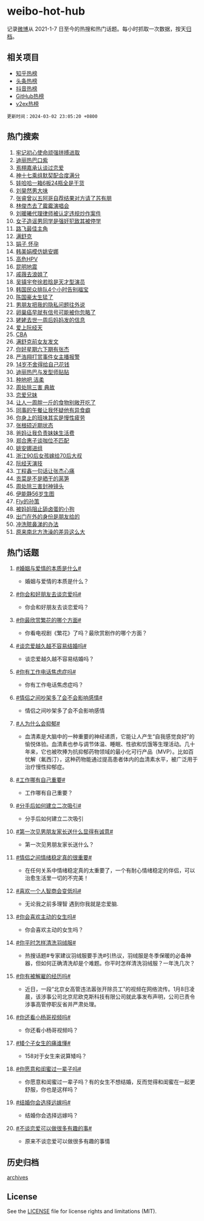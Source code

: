 # weibo-hot-hub

记录[微博](https://www.weibo.com)从 2021-1-7 日至今的热搜和热门话题。每小时抓取一次数据，按天[归档](archives)。

## 相关项目

- [知乎热榜](https://github.com/lonnyzhang423/zhihu-hot-hub)
- [头条热榜](https://github.com/lonnyzhang423/toutiao-hot-hub)
- [抖音热榜](https://github.com/lonnyzhang423/douyin-hot-hub)
- [GitHub热榜](https://github.com/lonnyzhang423/github-hot-hub)
- [v2ex热榜](https://github.com/lonnyzhang423/v2ex-hot-hub)


`更新时间：2024-03-02 23:05:20 +0800`

## 热门搜索

1. [牢记初心使命顽强拼搏进取](https://m.weibo.cn/search?containerid=100103type%3D1%26t%3D10%26q%3D%23%E7%89%A2%E8%AE%B0%E5%88%9D%E5%BF%83%E4%BD%BF%E5%91%BD%E9%A1%BD%E5%BC%BA%E6%8B%BC%E6%90%8F%E8%BF%9B%E5%8F%96%23&stream_entry_id=51&isnewpage=1&extparam=seat%3D1%26pos%3D0%26q%3D%2523%25E7%2589%25A2%25E8%25AE%25B0%25E5%2588%259D%25E5%25BF%2583%25E4%25BD%25BF%25E5%2591%25BD%25E9%25A1%25BD%25E5%25BC%25BA%25E6%258B%25BC%25E6%2590%258F%25E8%25BF%259B%25E5%258F%2596%2523%26cate%3D10103%26filter_type%3Drealtimehot%26stream_entry_id%3D51%26dgr%3D0%26c_type%3D51%26display_time%3D1709391919%26pre_seqid%3D1709391919201016256118)
1. [迪丽热巴口紫](https://m.weibo.cn/search?containerid=100103type%3D1%26t%3D10%26q%3D%23%E8%BF%AA%E4%B8%BD%E7%83%AD%E5%B7%B4%E5%8F%A3%E7%B4%AB%23&stream_entry_id=31&isnewpage=1&extparam=seat%3D1%26flag%3D2%26cate%3D5001%26q%3D%2523%25E8%25BF%25AA%25E4%25B8%25BD%25E7%2583%25AD%25E5%25B7%25B4%25E5%258F%25A3%25E7%25B4%25AB%2523%26dgr%3D0%26realpos%3D1%26band_rank%3D1%26filter_type%3Drealtimehot%26pos%3D0%26stream_entry_id%3D31%26lcate%3D5001%26c_type%3D31%26display_time%3D1709391919%26pre_seqid%3D1709391919201016256118)
1. [焉栩嘉承认谈过恋爱](https://m.weibo.cn/search?containerid=100103type%3D1%26t%3D10%26q%3D%23%E7%84%89%E6%A0%A9%E5%98%89%E6%89%BF%E8%AE%A4%E8%B0%88%E8%BF%87%E6%81%8B%E7%88%B1%23&stream_entry_id=31&isnewpage=1&extparam=seat%3D1%26flag%3D2%26cate%3D5001%26q%3D%2523%25E7%2584%2589%25E6%25A0%25A9%25E5%2598%2589%25E6%2589%25BF%25E8%25AE%25A4%25E8%25B0%2588%25E8%25BF%2587%25E6%2581%258B%25E7%2588%25B1%2523%26dgr%3D0%26realpos%3D2%26band_rank%3D2%26filter_type%3Drealtimehot%26pos%3D1%26stream_entry_id%3D31%26lcate%3D5001%26c_type%3D31%26display_time%3D1709391919%26pre_seqid%3D1709391919201016256118)
1. [神十七乘组默契配合度满分](https://m.weibo.cn/search?containerid=100103type%3D1%26t%3D10%26q%3D%23%E7%A5%9E%E5%8D%81%E4%B8%83%E4%B9%98%E7%BB%84%E9%BB%98%E5%A5%91%E9%85%8D%E5%90%88%E5%BA%A6%E6%BB%A1%E5%88%86%23&stream_entry_id=31&isnewpage=1&extparam=seat%3D1%26flag%3D0%26cate%3D5001%26q%3D%2523%25E7%25A5%259E%25E5%258D%2581%25E4%25B8%2583%25E4%25B9%2598%25E7%25BB%2584%25E9%25BB%2598%25E5%25A5%2591%25E9%2585%258D%25E5%2590%2588%25E5%25BA%25A6%25E6%25BB%25A1%25E5%2588%2586%2523%26dgr%3D0%26realpos%3D3%26band_rank%3D3%26filter_type%3Drealtimehot%26pos%3D2%26stream_entry_id%3D31%26lcate%3D5001%26c_type%3D31%26display_time%3D1709391919%26pre_seqid%3D1709391919201016256118)
1. [娃哈哈一箱6板24瓶全是干货](https://m.weibo.cn/search?containerid=100103type%3D1%26t%3D10%26q%3D%23%E5%A8%83%E5%93%88%E5%93%88%E4%B8%80%E7%AE%B16%E6%9D%BF24%E7%93%B6%E5%85%A8%E6%98%AF%E5%B9%B2%E8%B4%A7%23&stream_entry_id=31&isnewpage=1&extparam=seat%3D1%26flag%3D0%26cate%3D5001%26q%3D%2523%25E5%25A8%2583%25E5%2593%2588%25E5%2593%2588%25E4%25B8%2580%25E7%25AE%25B16%25E6%259D%25BF24%25E7%2593%25B6%25E5%2585%25A8%25E6%2598%25AF%25E5%25B9%25B2%25E8%25B4%25A7%2523%26dgr%3D0%26realpos%3D4%26band_rank%3D4%26filter_type%3Drealtimehot%26pos%3D3%26stream_entry_id%3D31%26lcate%3D5001%26c_type%3D31%26display_time%3D1709391919%26pre_seqid%3D1709391919201016256118)
1. [刘昊然男大味](https://m.weibo.cn/search?containerid=100103type%3D1%26t%3D10%26q%3D%E5%88%98%E6%98%8A%E7%84%B6%E7%94%B7%E5%A4%A7%E5%91%B3&stream_entry_id=31&isnewpage=1&extparam=seat%3D1%26flag%3D1%26cate%3D5001%26q%3D%25E5%2588%2598%25E6%2598%258A%25E7%2584%25B6%25E7%2594%25B7%25E5%25A4%25A7%25E5%2591%25B3%26dgr%3D0%26realpos%3D5%26band_rank%3D5%26filter_type%3Drealtimehot%26pos%3D4%26stream_entry_id%3D31%26lcate%3D5001%26c_type%3D31%26display_time%3D1709391919%26pre_seqid%3D1709391919201016256118)
1. [张睿曾以五阿哥自荐结果对方请了苏有朋](https://m.weibo.cn/search?containerid=100103type%3D1%26t%3D10%26q%3D%23%E5%BC%A0%E7%9D%BF%E6%9B%BE%E4%BB%A5%E4%BA%94%E9%98%BF%E5%93%A5%E8%87%AA%E8%8D%90%E7%BB%93%E6%9E%9C%E5%AF%B9%E6%96%B9%E8%AF%B7%E4%BA%86%E8%8B%8F%E6%9C%89%E6%9C%8B%23&stream_entry_id=31&isnewpage=1&extparam=seat%3D1%26flag%3D2%26cate%3D5001%26q%3D%2523%25E5%25BC%25A0%25E7%259D%25BF%25E6%259B%25BE%25E4%25BB%25A5%25E4%25BA%2594%25E9%2598%25BF%25E5%2593%25A5%25E8%2587%25AA%25E8%258D%2590%25E7%25BB%2593%25E6%259E%259C%25E5%25AF%25B9%25E6%2596%25B9%25E8%25AF%25B7%25E4%25BA%2586%25E8%258B%258F%25E6%259C%2589%25E6%259C%258B%2523%26dgr%3D0%26realpos%3D6%26band_rank%3D6%26filter_type%3Drealtimehot%26pos%3D5%26stream_entry_id%3D31%26lcate%3D5001%26c_type%3D31%26display_time%3D1709391919%26pre_seqid%3D1709391919201016256118)
1. [林俊杰去了霉霉演唱会](https://m.weibo.cn/search?containerid=100103type%3D1%26t%3D10%26q%3D%23%E6%9E%97%E4%BF%8A%E6%9D%B0%E5%8E%BB%E4%BA%86%E9%9C%89%E9%9C%89%E6%BC%94%E5%94%B1%E4%BC%9A%23&stream_entry_id=31&isnewpage=1&extparam=seat%3D1%26flag%3D2%26cate%3D5001%26q%3D%2523%25E6%259E%2597%25E4%25BF%258A%25E6%259D%25B0%25E5%258E%25BB%25E4%25BA%2586%25E9%259C%2589%25E9%259C%2589%25E6%25BC%2594%25E5%2594%25B1%25E4%25BC%259A%2523%26dgr%3D0%26realpos%3D7%26band_rank%3D7%26filter_type%3Drealtimehot%26pos%3D6%26stream_entry_id%3D31%26lcate%3D5001%26c_type%3D31%26display_time%3D1709391919%26pre_seqid%3D1709391919201016256118)
1. [刘暖曦代理律师被认定违规炒作案件](https://m.weibo.cn/search?containerid=100103type%3D1%26t%3D10%26q%3D%23%E5%88%98%E6%9A%96%E6%9B%A6%E4%BB%A3%E7%90%86%E5%BE%8B%E5%B8%88%E8%A2%AB%E8%AE%A4%E5%AE%9A%E8%BF%9D%E8%A7%84%E7%82%92%E4%BD%9C%E6%A1%88%E4%BB%B6%23&stream_entry_id=31&isnewpage=1&extparam=seat%3D1%26flag%3D0%26cate%3D5001%26q%3D%2523%25E5%2588%2598%25E6%259A%2596%25E6%259B%25A6%25E4%25BB%25A3%25E7%2590%2586%25E5%25BE%258B%25E5%25B8%2588%25E8%25A2%25AB%25E8%25AE%25A4%25E5%25AE%259A%25E8%25BF%259D%25E8%25A7%2584%25E7%2582%2592%25E4%25BD%259C%25E6%25A1%2588%25E4%25BB%25B6%2523%26dgr%3D0%26realpos%3D8%26band_rank%3D8%26filter_type%3Drealtimehot%26pos%3D7%26stream_entry_id%3D31%26lcate%3D5001%26c_type%3D31%26display_time%3D1709391919%26pre_seqid%3D1709391919201016256118)
1. [女子造谣男同学是强奸犯致其被停学](https://m.weibo.cn/search?containerid=100103type%3D1%26t%3D10%26q%3D%23%E5%A5%B3%E5%AD%90%E9%80%A0%E8%B0%A3%E7%94%B7%E5%90%8C%E5%AD%A6%E6%98%AF%E5%BC%BA%E5%A5%B8%E7%8A%AF%E8%87%B4%E5%85%B6%E8%A2%AB%E5%81%9C%E5%AD%A6%23&stream_entry_id=31&isnewpage=1&extparam=seat%3D1%26flag%3D0%26cate%3D5001%26q%3D%2523%25E5%25A5%25B3%25E5%25AD%2590%25E9%2580%25A0%25E8%25B0%25A3%25E7%2594%25B7%25E5%2590%258C%25E5%25AD%25A6%25E6%2598%25AF%25E5%25BC%25BA%25E5%25A5%25B8%25E7%258A%25AF%25E8%2587%25B4%25E5%2585%25B6%25E8%25A2%25AB%25E5%2581%259C%25E5%25AD%25A6%2523%26dgr%3D0%26realpos%3D9%26band_rank%3D9%26filter_type%3Drealtimehot%26pos%3D8%26stream_entry_id%3D31%26lcate%3D5001%26c_type%3D31%26display_time%3D1709391919%26pre_seqid%3D1709391919201016256118)
1. [路飞最佳主角](https://m.weibo.cn/search?containerid=100103type%3D1%26t%3D10%26q%3D%E8%B7%AF%E9%A3%9E%E6%9C%80%E4%BD%B3%E4%B8%BB%E8%A7%92&stream_entry_id=31&isnewpage=1&extparam=seat%3D1%26flag%3D1%26cate%3D5001%26q%3D%25E8%25B7%25AF%25E9%25A3%259E%25E6%259C%2580%25E4%25BD%25B3%25E4%25B8%25BB%25E8%25A7%2592%26dgr%3D0%26realpos%3D10%26band_rank%3D10%26filter_type%3Drealtimehot%26pos%3D9%26stream_entry_id%3D31%26lcate%3D5001%26c_type%3D31%26display_time%3D1709391919%26pre_seqid%3D1709391919201016256118)
1. [满舒克](https://m.weibo.cn/search?containerid=100103type%3D1%26t%3D10%26q%3D%E6%BB%A1%E8%88%92%E5%85%8B&stream_entry_id=31&isnewpage=1&extparam=seat%3D1%26flag%3D0%26cate%3D5001%26q%3D%25E6%25BB%25A1%25E8%2588%2592%25E5%2585%258B%26dgr%3D0%26realpos%3D11%26band_rank%3D11%26filter_type%3Drealtimehot%26pos%3D10%26stream_entry_id%3D31%26lcate%3D5001%26c_type%3D31%26display_time%3D1709391919%26pre_seqid%3D1709391919201016256118)
1. [娟子 怀孕](https://m.weibo.cn/search?containerid=100103type%3D1%26t%3D10%26q%3D%E5%A8%9F%E5%AD%90+%E6%80%80%E5%AD%95&stream_entry_id=31&isnewpage=1&extparam=seat%3D1%26flag%3D2%26cate%3D5001%26q%3D%25E5%25A8%259F%25E5%25AD%2590%2520%25E6%2580%2580%25E5%25AD%2595%26dgr%3D0%26realpos%3D12%26band_rank%3D12%26filter_type%3Drealtimehot%26pos%3D11%26stream_entry_id%3D31%26lcate%3D5001%26c_type%3D31%26display_time%3D1709391919%26pre_seqid%3D1709391919201016256118)
1. [韩美娟模仿姚安娜](https://m.weibo.cn/search?containerid=100103type%3D1%26t%3D10%26q%3D%23%E9%9F%A9%E7%BE%8E%E5%A8%9F%E6%A8%A1%E4%BB%BF%E5%A7%9A%E5%AE%89%E5%A8%9C%23&stream_entry_id=31&isnewpage=1&extparam=seat%3D1%26flag%3D1%26cate%3D5001%26q%3D%2523%25E9%259F%25A9%25E7%25BE%258E%25E5%25A8%259F%25E6%25A8%25A1%25E4%25BB%25BF%25E5%25A7%259A%25E5%25AE%2589%25E5%25A8%259C%2523%26dgr%3D0%26realpos%3D13%26band_rank%3D13%26filter_type%3Drealtimehot%26pos%3D12%26stream_entry_id%3D31%26lcate%3D5001%26c_type%3D31%26display_time%3D1709391919%26pre_seqid%3D1709391919201016256118)
1. [高危HPV](https://m.weibo.cn/search?containerid=100103type%3D1%26t%3D10%26q%3D%E9%AB%98%E5%8D%B1HPV&stream_entry_id=31&isnewpage=1&extparam=seat%3D1%26flag%3D0%26cate%3D5001%26q%3D%25E9%25AB%2598%25E5%258D%25B1HPV%26dgr%3D0%26realpos%3D14%26band_rank%3D14%26filter_type%3Drealtimehot%26pos%3D13%26stream_entry_id%3D31%26lcate%3D5001%26c_type%3D31%26display_time%3D1709391919%26pre_seqid%3D1709391919201016256118)
1. [昆明地震](https://m.weibo.cn/search?containerid=100103type%3D1%26t%3D10%26q%3D%E6%98%86%E6%98%8E%E5%9C%B0%E9%9C%87&stream_entry_id=31&isnewpage=1&extparam=seat%3D1%26flag%3D0%26cate%3D5001%26q%3D%25E6%2598%2586%25E6%2598%258E%25E5%259C%25B0%25E9%259C%2587%26dgr%3D0%26realpos%3D15%26band_rank%3D15%26filter_type%3Drealtimehot%26pos%3D14%26stream_entry_id%3D31%26lcate%3D5001%26c_type%3D31%26display_time%3D1709391919%26pre_seqid%3D1709391919201016256118)
1. [戚薇去浪姐了](https://m.weibo.cn/search?containerid=100103type%3D1%26t%3D10%26q%3D%23%E6%88%9A%E8%96%87%E5%8E%BB%E6%B5%AA%E5%A7%90%E4%BA%86%23&stream_entry_id=31&isnewpage=1&extparam=seat%3D1%26flag%3D1%26cate%3D5001%26q%3D%2523%25E6%2588%259A%25E8%2596%2587%25E5%258E%25BB%25E6%25B5%25AA%25E5%25A7%2590%25E4%25BA%2586%2523%26dgr%3D0%26realpos%3D16%26band_rank%3D16%26filter_type%3Drealtimehot%26pos%3D15%26stream_entry_id%3D31%26lcate%3D5001%26c_type%3D31%26display_time%3D1709391919%26pre_seqid%3D1709391919201016256118)
1. [吴镇宇夸徐若晗是天才型演员](https://m.weibo.cn/search?containerid=100103type%3D1%26t%3D10%26q%3D%23%E5%90%B4%E9%95%87%E5%AE%87%E5%A4%B8%E5%BE%90%E8%8B%A5%E6%99%97%E6%98%AF%E5%A4%A9%E6%89%8D%E5%9E%8B%E6%BC%94%E5%91%98%23&stream_entry_id=31&isnewpage=1&extparam=seat%3D1%26flag%3D1%26cate%3D5001%26q%3D%2523%25E5%2590%25B4%25E9%2595%2587%25E5%25AE%2587%25E5%25A4%25B8%25E5%25BE%2590%25E8%258B%25A5%25E6%2599%2597%25E6%2598%25AF%25E5%25A4%25A9%25E6%2589%258D%25E5%259E%258B%25E6%25BC%2594%25E5%2591%2598%2523%26dgr%3D0%26realpos%3D17%26band_rank%3D17%26filter_type%3Drealtimehot%26pos%3D16%26stream_entry_id%3D31%26lcate%3D5001%26c_type%3D31%26display_time%3D1709391919%26pre_seqid%3D1709391919201016256118)
1. [韩国民众排队4个小时告别福宝](https://m.weibo.cn/search?containerid=100103type%3D1%26t%3D10%26q%3D%23%E9%9F%A9%E5%9B%BD%E6%B0%91%E4%BC%97%E6%8E%92%E9%98%9F4%E4%B8%AA%E5%B0%8F%E6%97%B6%E5%91%8A%E5%88%AB%E7%A6%8F%E5%AE%9D%23&stream_entry_id=31&isnewpage=1&extparam=seat%3D1%26flag%3D32768%26cate%3D5001%26q%3D%2523%25E9%259F%25A9%25E5%259B%25BD%25E6%25B0%2591%25E4%25BC%2597%25E6%258E%2592%25E9%2598%259F4%25E4%25B8%25AA%25E5%25B0%258F%25E6%2597%25B6%25E5%2591%258A%25E5%2588%25AB%25E7%25A6%258F%25E5%25AE%259D%2523%26dgr%3D0%26realpos%3D18%26band_rank%3D18%26filter_type%3Drealtimehot%26pos%3D17%26stream_entry_id%3D31%26lcate%3D5001%26c_type%3D31%26display_time%3D1709391919%26pre_seqid%3D1709391919201016256118)
1. [陈国豪太生猛了](https://m.weibo.cn/search?containerid=100103type%3D1%26t%3D10%26q%3D%23%E9%99%88%E5%9B%BD%E8%B1%AA%E5%A4%AA%E7%94%9F%E7%8C%9B%E4%BA%86%23&stream_entry_id=31&isnewpage=1&extparam=seat%3D1%26flag%3D1%26cate%3D5001%26q%3D%2523%25E9%2599%2588%25E5%259B%25BD%25E8%25B1%25AA%25E5%25A4%25AA%25E7%2594%259F%25E7%258C%259B%25E4%25BA%2586%2523%26dgr%3D0%26realpos%3D19%26band_rank%3D19%26filter_type%3Drealtimehot%26pos%3D18%26stream_entry_id%3D31%26lcate%3D5001%26c_type%3D31%26display_time%3D1709391919%26pre_seqid%3D1709391919201016256118)
1. [男朋友把我的隐私问题往外说](https://m.weibo.cn/search?containerid=100103type%3D1%26t%3D10%26q%3D%23%E7%94%B7%E6%9C%8B%E5%8F%8B%E6%8A%8A%E6%88%91%E7%9A%84%E9%9A%90%E7%A7%81%E9%97%AE%E9%A2%98%E5%BE%80%E5%A4%96%E8%AF%B4%23&stream_entry_id=31&isnewpage=1&extparam=seat%3D1%26flag%3D0%26cate%3D5001%26q%3D%2523%25E7%2594%25B7%25E6%259C%258B%25E5%258F%258B%25E6%258A%258A%25E6%2588%2591%25E7%259A%2584%25E9%259A%2590%25E7%25A7%2581%25E9%2597%25AE%25E9%25A2%2598%25E5%25BE%2580%25E5%25A4%2596%25E8%25AF%25B4%2523%26dgr%3D0%26realpos%3D20%26band_rank%3D20%26filter_type%3Drealtimehot%26pos%3D19%26stream_entry_id%3D31%26lcate%3D5001%26c_type%3D31%26display_time%3D1709391919%26pre_seqid%3D1709391919201016256118)
1. [卵巢癌早就有信号可能被你忽略了](https://m.weibo.cn/search?containerid=100103type%3D1%26t%3D10%26q%3D%23%E5%8D%B5%E5%B7%A2%E7%99%8C%E6%97%A9%E5%B0%B1%E6%9C%89%E4%BF%A1%E5%8F%B7%E5%8F%AF%E8%83%BD%E8%A2%AB%E4%BD%A0%E5%BF%BD%E7%95%A5%E4%BA%86%23&stream_entry_id=31&isnewpage=1&extparam=seat%3D1%26flag%3D0%26cate%3D5001%26q%3D%2523%25E5%258D%25B5%25E5%25B7%25A2%25E7%2599%258C%25E6%2597%25A9%25E5%25B0%25B1%25E6%259C%2589%25E4%25BF%25A1%25E5%258F%25B7%25E5%258F%25AF%25E8%2583%25BD%25E8%25A2%25AB%25E4%25BD%25A0%25E5%25BF%25BD%25E7%2595%25A5%25E4%25BA%2586%2523%26dgr%3D0%26realpos%3D21%26band_rank%3D21%26filter_type%3Drealtimehot%26pos%3D20%26stream_entry_id%3D31%26lcate%3D5001%26c_type%3D31%26display_time%3D1709391919%26pre_seqid%3D1709391919201016256118)
1. [姥姥去世一周后妈妈发的信息](https://m.weibo.cn/search?containerid=100103type%3D1%26t%3D10%26q%3D%E5%A7%A5%E5%A7%A5%E5%8E%BB%E4%B8%96%E4%B8%80%E5%91%A8%E5%90%8E%E5%A6%88%E5%A6%88%E5%8F%91%E7%9A%84%E4%BF%A1%E6%81%AF&stream_entry_id=31&isnewpage=1&extparam=seat%3D1%26flag%3D0%26cate%3D5001%26q%3D%25E5%25A7%25A5%25E5%25A7%25A5%25E5%258E%25BB%25E4%25B8%2596%25E4%25B8%2580%25E5%2591%25A8%25E5%2590%258E%25E5%25A6%2588%25E5%25A6%2588%25E5%258F%2591%25E7%259A%2584%25E4%25BF%25A1%25E6%2581%25AF%26dgr%3D0%26realpos%3D22%26band_rank%3D22%26filter_type%3Drealtimehot%26pos%3D21%26stream_entry_id%3D31%26lcate%3D5001%26c_type%3D31%26display_time%3D1709391919%26pre_seqid%3D1709391919201016256118)
1. [爱上阮经天](https://m.weibo.cn/search?containerid=100103type%3D1%26t%3D10%26q%3D%E7%88%B1%E4%B8%8A%E9%98%AE%E7%BB%8F%E5%A4%A9&stream_entry_id=31&isnewpage=1&extparam=seat%3D1%26flag%3D0%26cate%3D5001%26q%3D%25E7%2588%25B1%25E4%25B8%258A%25E9%2598%25AE%25E7%25BB%258F%25E5%25A4%25A9%26dgr%3D0%26realpos%3D23%26band_rank%3D23%26filter_type%3Drealtimehot%26pos%3D22%26stream_entry_id%3D31%26lcate%3D5001%26c_type%3D31%26display_time%3D1709391919%26pre_seqid%3D1709391919201016256118)
1. [CBA](https://m.weibo.cn/search?containerid=100103type%3D1%26t%3D10%26q%3DCBA&stream_entry_id=31&isnewpage=1&extparam=seat%3D1%26flag%3D1%26cate%3D5001%26q%3DCBA%26dgr%3D0%26realpos%3D24%26band_rank%3D24%26filter_type%3Drealtimehot%26pos%3D23%26stream_entry_id%3D31%26lcate%3D5001%26c_type%3D31%26display_time%3D1709391919%26pre_seqid%3D1709391919201016256118)
1. [满舒克前女友发文](https://m.weibo.cn/search?containerid=100103type%3D1%26t%3D10%26q%3D%23%E6%BB%A1%E8%88%92%E5%85%8B%E5%89%8D%E5%A5%B3%E5%8F%8B%E5%8F%91%E6%96%87%23&stream_entry_id=31&isnewpage=1&extparam=seat%3D1%26flag%3D0%26cate%3D5001%26q%3D%2523%25E6%25BB%25A1%25E8%2588%2592%25E5%2585%258B%25E5%2589%258D%25E5%25A5%25B3%25E5%258F%258B%25E5%258F%2591%25E6%2596%2587%2523%26dgr%3D0%26realpos%3D25%26band_rank%3D25%26filter_type%3Drealtimehot%26pos%3D24%26stream_entry_id%3D31%26lcate%3D5001%26c_type%3D31%26display_time%3D1709391919%26pre_seqid%3D1709391919201016256118)
1. [你好星期六下期有张杰](https://m.weibo.cn/search?containerid=100103type%3D1%26t%3D10%26q%3D%23%E4%BD%A0%E5%A5%BD%E6%98%9F%E6%9C%9F%E5%85%AD%E4%B8%8B%E6%9C%9F%E6%9C%89%E5%BC%A0%E6%9D%B0%23&stream_entry_id=31&isnewpage=1&extparam=seat%3D1%26flag%3D1%26cate%3D5001%26q%3D%2523%25E4%25BD%25A0%25E5%25A5%25BD%25E6%2598%259F%25E6%259C%259F%25E5%2585%25AD%25E4%25B8%258B%25E6%259C%259F%25E6%259C%2589%25E5%25BC%25A0%25E6%259D%25B0%2523%26dgr%3D0%26realpos%3D26%26band_rank%3D26%26filter_type%3Drealtimehot%26pos%3D25%26stream_entry_id%3D31%26lcate%3D5001%26c_type%3D31%26display_time%3D1709391919%26pre_seqid%3D1709391919201016256118)
1. [严浩翔打赏事件女主播报警](https://m.weibo.cn/search?containerid=100103type%3D1%26t%3D10%26q%3D%23%E4%B8%A5%E6%B5%A9%E7%BF%94%E6%89%93%E8%B5%8F%E4%BA%8B%E4%BB%B6%E5%A5%B3%E4%B8%BB%E6%92%AD%E6%8A%A5%E8%AD%A6%23&stream_entry_id=31&isnewpage=1&extparam=seat%3D1%26flag%3D0%26cate%3D5001%26q%3D%2523%25E4%25B8%25A5%25E6%25B5%25A9%25E7%25BF%2594%25E6%2589%2593%25E8%25B5%258F%25E4%25BA%258B%25E4%25BB%25B6%25E5%25A5%25B3%25E4%25B8%25BB%25E6%2592%25AD%25E6%258A%25A5%25E8%25AD%25A6%2523%26dgr%3D0%26realpos%3D27%26band_rank%3D27%26filter_type%3Drealtimehot%26pos%3D26%26stream_entry_id%3D31%26lcate%3D5001%26c_type%3D31%26display_time%3D1709391919%26pre_seqid%3D1709391919201016256118)
1. [14岁不舍得给自己花钱](https://m.weibo.cn/search?containerid=100103type%3D1%26t%3D10%26q%3D%2314%E5%B2%81%E4%B8%8D%E8%88%8D%E5%BE%97%E7%BB%99%E8%87%AA%E5%B7%B1%E8%8A%B1%E9%92%B1%23&stream_entry_id=31&isnewpage=1&extparam=seat%3D1%26flag%3D1%26cate%3D5001%26q%3D%252314%25E5%25B2%2581%25E4%25B8%258D%25E8%2588%258D%25E5%25BE%2597%25E7%25BB%2599%25E8%2587%25AA%25E5%25B7%25B1%25E8%258A%25B1%25E9%2592%25B1%2523%26dgr%3D0%26realpos%3D28%26band_rank%3D28%26filter_type%3Drealtimehot%26pos%3D27%26stream_entry_id%3D31%26lcate%3D5001%26c_type%3D31%26display_time%3D1709391919%26pre_seqid%3D1709391919201016256118)
1. [迪丽热巴与发型师贴贴](https://m.weibo.cn/search?containerid=100103type%3D1%26t%3D10%26q%3D%23%E8%BF%AA%E4%B8%BD%E7%83%AD%E5%B7%B4%E4%B8%8E%E5%8F%91%E5%9E%8B%E5%B8%88%E8%B4%B4%E8%B4%B4%23&stream_entry_id=31&isnewpage=1&extparam=seat%3D1%26flag%3D1%26cate%3D5001%26q%3D%2523%25E8%25BF%25AA%25E4%25B8%25BD%25E7%2583%25AD%25E5%25B7%25B4%25E4%25B8%258E%25E5%258F%2591%25E5%259E%258B%25E5%25B8%2588%25E8%25B4%25B4%25E8%25B4%25B4%2523%26dgr%3D0%26realpos%3D29%26band_rank%3D29%26filter_type%3Drealtimehot%26pos%3D28%26stream_entry_id%3D31%26lcate%3D5001%26c_type%3D31%26display_time%3D1709391919%26pre_seqid%3D1709391919201016256118)
1. [种地吧 洁柔](https://m.weibo.cn/search?containerid=100103type%3D1%26t%3D10%26q%3D%E7%A7%8D%E5%9C%B0%E5%90%A7+%E6%B4%81%E6%9F%94&stream_entry_id=31&isnewpage=1&extparam=seat%3D1%26flag%3D1%26cate%3D5001%26q%3D%25E7%25A7%258D%25E5%259C%25B0%25E5%2590%25A7%2520%25E6%25B4%2581%25E6%259F%2594%26dgr%3D0%26realpos%3D30%26band_rank%3D30%26filter_type%3Drealtimehot%26pos%3D29%26stream_entry_id%3D31%26lcate%3D5001%26c_type%3D31%26display_time%3D1709391919%26pre_seqid%3D1709391919201016256118)
1. [周处除三害 典故](https://m.weibo.cn/search?containerid=100103type%3D1%26t%3D10%26q%3D%E5%91%A8%E5%A4%84%E9%99%A4%E4%B8%89%E5%AE%B3+%E5%85%B8%E6%95%85&stream_entry_id=31&isnewpage=1&extparam=seat%3D1%26flag%3D1%26cate%3D5001%26q%3D%25E5%2591%25A8%25E5%25A4%2584%25E9%2599%25A4%25E4%25B8%2589%25E5%25AE%25B3%2520%25E5%2585%25B8%25E6%2595%2585%26dgr%3D0%26realpos%3D31%26band_rank%3D31%26filter_type%3Drealtimehot%26pos%3D30%26stream_entry_id%3D31%26lcate%3D5001%26c_type%3D31%26display_time%3D1709391919%26pre_seqid%3D1709391919201016256118)
1. [恋爱兄妹](https://m.weibo.cn/search?containerid=100103type%3D1%26t%3D10%26q%3D%E6%81%8B%E7%88%B1%E5%85%84%E5%A6%B9&stream_entry_id=31&isnewpage=1&extparam=seat%3D1%26flag%3D1%26cate%3D5001%26q%3D%25E6%2581%258B%25E7%2588%25B1%25E5%2585%2584%25E5%25A6%25B9%26dgr%3D0%26realpos%3D32%26band_rank%3D32%26filter_type%3Drealtimehot%26pos%3D31%26stream_entry_id%3D31%26lcate%3D5001%26c_type%3D31%26display_time%3D1709391919%26pre_seqid%3D1709391919201016256118)
1. [让人一周胖一斤的食物别敞开吃了](https://m.weibo.cn/search?containerid=100103type%3D1%26t%3D10%26q%3D%23%E8%AE%A9%E4%BA%BA%E4%B8%80%E5%91%A8%E8%83%96%E4%B8%80%E6%96%A4%E7%9A%84%E9%A3%9F%E7%89%A9%E5%88%AB%E6%95%9E%E5%BC%80%E5%90%83%E4%BA%86%23&stream_entry_id=31&isnewpage=1&extparam=seat%3D1%26flag%3D0%26cate%3D5001%26q%3D%2523%25E8%25AE%25A9%25E4%25BA%25BA%25E4%25B8%2580%25E5%2591%25A8%25E8%2583%2596%25E4%25B8%2580%25E6%2596%25A4%25E7%259A%2584%25E9%25A3%259F%25E7%2589%25A9%25E5%2588%25AB%25E6%2595%259E%25E5%25BC%2580%25E5%2590%2583%25E4%25BA%2586%2523%26dgr%3D0%26realpos%3D33%26band_rank%3D33%26filter_type%3Drealtimehot%26pos%3D32%26stream_entry_id%3D31%26lcate%3D5001%26c_type%3D31%26display_time%3D1709391919%26pre_seqid%3D1709391919201016256118)
1. [同事的午餐让我怀疑他有异食癖](https://m.weibo.cn/search?containerid=100103type%3D1%26t%3D10%26q%3D%23%E5%90%8C%E4%BA%8B%E7%9A%84%E5%8D%88%E9%A4%90%E8%AE%A9%E6%88%91%E6%80%80%E7%96%91%E4%BB%96%E6%9C%89%E5%BC%82%E9%A3%9F%E7%99%96%23&stream_entry_id=31&isnewpage=1&extparam=seat%3D1%26flag%3D1%26cate%3D5001%26q%3D%2523%25E5%2590%258C%25E4%25BA%258B%25E7%259A%2584%25E5%258D%2588%25E9%25A4%2590%25E8%25AE%25A9%25E6%2588%2591%25E6%2580%2580%25E7%2596%2591%25E4%25BB%2596%25E6%259C%2589%25E5%25BC%2582%25E9%25A3%259F%25E7%2599%2596%2523%26dgr%3D0%26realpos%3D34%26band_rank%3D34%26filter_type%3Drealtimehot%26pos%3D33%26stream_entry_id%3D31%26lcate%3D5001%26c_type%3D31%26display_time%3D1709391919%26pre_seqid%3D1709391919201016256118)
1. [你身上的班味其实是慢性疲劳](https://m.weibo.cn/search?containerid=100103type%3D1%26t%3D10%26q%3D%23%E4%BD%A0%E8%BA%AB%E4%B8%8A%E7%9A%84%E7%8F%AD%E5%91%B3%E5%85%B6%E5%AE%9E%E6%98%AF%E6%85%A2%E6%80%A7%E7%96%B2%E5%8A%B3%23&stream_entry_id=31&isnewpage=1&extparam=seat%3D1%26flag%3D1%26cate%3D5001%26q%3D%2523%25E4%25BD%25A0%25E8%25BA%25AB%25E4%25B8%258A%25E7%259A%2584%25E7%258F%25AD%25E5%2591%25B3%25E5%2585%25B6%25E5%25AE%259E%25E6%2598%25AF%25E6%2585%25A2%25E6%2580%25A7%25E7%2596%25B2%25E5%258A%25B3%2523%26dgr%3D0%26realpos%3D35%26band_rank%3D35%26filter_type%3Drealtimehot%26pos%3D34%26stream_entry_id%3D31%26lcate%3D5001%26c_type%3D31%26display_time%3D1709391919%26pre_seqid%3D1709391919201016256118)
1. [张根硕近期状态](https://m.weibo.cn/search?containerid=100103type%3D1%26t%3D10%26q%3D%23%E5%BC%A0%E6%A0%B9%E7%A1%95%E8%BF%91%E6%9C%9F%E7%8A%B6%E6%80%81%23&stream_entry_id=31&isnewpage=1&extparam=seat%3D1%26flag%3D0%26cate%3D5001%26q%3D%2523%25E5%25BC%25A0%25E6%25A0%25B9%25E7%25A1%2595%25E8%25BF%2591%25E6%259C%259F%25E7%258A%25B6%25E6%2580%2581%2523%26dgr%3D0%26realpos%3D36%26band_rank%3D36%26filter_type%3Drealtimehot%26pos%3D35%26stream_entry_id%3D31%26lcate%3D5001%26c_type%3D31%26display_time%3D1709391919%26pre_seqid%3D1709391919201016256118)
1. [爸妈让我负责妹妹生活费](https://m.weibo.cn/search?containerid=100103type%3D1%26t%3D10%26q%3D%23%E7%88%B8%E5%A6%88%E8%AE%A9%E6%88%91%E8%B4%9F%E8%B4%A3%E5%A6%B9%E5%A6%B9%E7%94%9F%E6%B4%BB%E8%B4%B9%23&stream_entry_id=31&isnewpage=1&extparam=seat%3D1%26flag%3D1%26cate%3D5001%26q%3D%2523%25E7%2588%25B8%25E5%25A6%2588%25E8%25AE%25A9%25E6%2588%2591%25E8%25B4%259F%25E8%25B4%25A3%25E5%25A6%25B9%25E5%25A6%25B9%25E7%2594%259F%25E6%25B4%25BB%25E8%25B4%25B9%2523%26dgr%3D0%26realpos%3D37%26band_rank%3D37%26filter_type%3Drealtimehot%26pos%3D36%26stream_entry_id%3D31%26lcate%3D5001%26c_type%3D31%26display_time%3D1709391919%26pre_seqid%3D1709391919201016256118)
1. [郑合惠子谈咖位不匹配](https://m.weibo.cn/search?containerid=100103type%3D1%26t%3D10%26q%3D%23%E9%83%91%E5%90%88%E6%83%A0%E5%AD%90%E8%B0%88%E5%92%96%E4%BD%8D%E4%B8%8D%E5%8C%B9%E9%85%8D%23&stream_entry_id=31&isnewpage=1&extparam=seat%3D1%26flag%3D1%26cate%3D5001%26q%3D%2523%25E9%2583%2591%25E5%2590%2588%25E6%2583%25A0%25E5%25AD%2590%25E8%25B0%2588%25E5%2592%2596%25E4%25BD%258D%25E4%25B8%258D%25E5%258C%25B9%25E9%2585%258D%2523%26dgr%3D0%26realpos%3D38%26band_rank%3D38%26filter_type%3Drealtimehot%26pos%3D37%26stream_entry_id%3D31%26lcate%3D5001%26c_type%3D31%26display_time%3D1709391919%26pre_seqid%3D1709391919201016256118)
1. [姚安娜进组](https://m.weibo.cn/search?containerid=100103type%3D1%26t%3D10%26q%3D%23%E5%A7%9A%E5%AE%89%E5%A8%9C%E8%BF%9B%E7%BB%84%23&stream_entry_id=31&isnewpage=1&extparam=seat%3D1%26flag%3D0%26cate%3D5001%26q%3D%2523%25E5%25A7%259A%25E5%25AE%2589%25E5%25A8%259C%25E8%25BF%259B%25E7%25BB%2584%2523%26dgr%3D0%26realpos%3D39%26band_rank%3D39%26filter_type%3Drealtimehot%26pos%3D38%26stream_entry_id%3D31%26lcate%3D5001%26c_type%3D31%26display_time%3D1709391919%26pre_seqid%3D1709391919201016256118)
1. [浙江90后女孩嫁给70后大叔](https://m.weibo.cn/search?containerid=100103type%3D1%26t%3D10%26q%3D%23%E6%B5%99%E6%B1%9F90%E5%90%8E%E5%A5%B3%E5%AD%A9%E5%AB%81%E7%BB%9970%E5%90%8E%E5%A4%A7%E5%8F%94%23&stream_entry_id=31&isnewpage=1&extparam=seat%3D1%26flag%3D0%26cate%3D5001%26q%3D%2523%25E6%25B5%2599%25E6%25B1%259F90%25E5%2590%258E%25E5%25A5%25B3%25E5%25AD%25A9%25E5%25AB%2581%25E7%25BB%259970%25E5%2590%258E%25E5%25A4%25A7%25E5%258F%2594%2523%26dgr%3D0%26realpos%3D40%26band_rank%3D40%26filter_type%3Drealtimehot%26pos%3D39%26stream_entry_id%3D31%26lcate%3D5001%26c_type%3D31%26display_time%3D1709391919%26pre_seqid%3D1709391919201016256118)
1. [阮经天演技](https://m.weibo.cn/search?containerid=100103type%3D1%26t%3D10%26q%3D%E9%98%AE%E7%BB%8F%E5%A4%A9%E6%BC%94%E6%8A%80&stream_entry_id=31&isnewpage=1&extparam=seat%3D1%26flag%3D0%26cate%3D5001%26q%3D%25E9%2598%25AE%25E7%25BB%258F%25E5%25A4%25A9%25E6%25BC%2594%25E6%258A%2580%26dgr%3D0%26realpos%3D41%26band_rank%3D41%26filter_type%3Drealtimehot%26pos%3D40%26stream_entry_id%3D31%26lcate%3D5001%26c_type%3D31%26display_time%3D1709391919%26pre_seqid%3D1709391919201016256118)
1. [丁程鑫一句话让张杰心痛](https://m.weibo.cn/search?containerid=100103type%3D1%26t%3D10%26q%3D%23%E4%B8%81%E7%A8%8B%E9%91%AB%E4%B8%80%E5%8F%A5%E8%AF%9D%E8%AE%A9%E5%BC%A0%E6%9D%B0%E5%BF%83%E7%97%9B%23&stream_entry_id=31&isnewpage=1&extparam=seat%3D1%26flag%3D1%26cate%3D5001%26q%3D%2523%25E4%25B8%2581%25E7%25A8%258B%25E9%2591%25AB%25E4%25B8%2580%25E5%258F%25A5%25E8%25AF%259D%25E8%25AE%25A9%25E5%25BC%25A0%25E6%259D%25B0%25E5%25BF%2583%25E7%2597%259B%2523%26dgr%3D0%26realpos%3D42%26band_rank%3D42%26filter_type%3Drealtimehot%26pos%3D41%26stream_entry_id%3D31%26lcate%3D5001%26c_type%3D31%26display_time%3D1709391919%26pre_seqid%3D1709391919201016256118)
1. [贡菜是不是晒干的莴笋](https://m.weibo.cn/search?containerid=100103type%3D1%26t%3D10%26q%3D%23%E8%B4%A1%E8%8F%9C%E6%98%AF%E4%B8%8D%E6%98%AF%E6%99%92%E5%B9%B2%E7%9A%84%E8%8E%B4%E7%AC%8B%23&stream_entry_id=31&isnewpage=1&extparam=seat%3D1%26flag%3D1%26cate%3D5001%26q%3D%2523%25E8%25B4%25A1%25E8%258F%259C%25E6%2598%25AF%25E4%25B8%258D%25E6%2598%25AF%25E6%2599%2592%25E5%25B9%25B2%25E7%259A%2584%25E8%258E%25B4%25E7%25AC%258B%2523%26dgr%3D0%26realpos%3D43%26band_rank%3D43%26filter_type%3Drealtimehot%26pos%3D42%26stream_entry_id%3D31%26lcate%3D5001%26c_type%3D31%26display_time%3D1709391919%26pre_seqid%3D1709391919201016256118)
1. [周处除三害封神镜头](https://m.weibo.cn/search?containerid=100103type%3D1%26t%3D10%26q%3D%E5%91%A8%E5%A4%84%E9%99%A4%E4%B8%89%E5%AE%B3%E5%B0%81%E7%A5%9E%E9%95%9C%E5%A4%B4&stream_entry_id=31&isnewpage=1&extparam=seat%3D1%26flag%3D0%26cate%3D5001%26q%3D%25E5%2591%25A8%25E5%25A4%2584%25E9%2599%25A4%25E4%25B8%2589%25E5%25AE%25B3%25E5%25B0%2581%25E7%25A5%259E%25E9%2595%259C%25E5%25A4%25B4%26dgr%3D0%26realpos%3D44%26band_rank%3D44%26filter_type%3Drealtimehot%26pos%3D43%26stream_entry_id%3D31%26lcate%3D5001%26c_type%3D31%26display_time%3D1709391919%26pre_seqid%3D1709391919201016256118)
1. [伊能静56岁生图](https://m.weibo.cn/search?containerid=100103type%3D1%26t%3D10%26q%3D%E4%BC%8A%E8%83%BD%E9%9D%9956%E5%B2%81%E7%94%9F%E5%9B%BE&stream_entry_id=31&isnewpage=1&extparam=seat%3D1%26flag%3D0%26cate%3D5001%26q%3D%25E4%25BC%258A%25E8%2583%25BD%25E9%259D%259956%25E5%25B2%2581%25E7%2594%259F%25E5%259B%25BE%26dgr%3D0%26realpos%3D45%26band_rank%3D45%26filter_type%3Drealtimehot%26pos%3D44%26stream_entry_id%3D31%26lcate%3D5001%26c_type%3D31%26display_time%3D1709391919%26pre_seqid%3D1709391919201016256118)
1. [Fly的孙策](https://m.weibo.cn/search?containerid=100103type%3D1%26t%3D10%26q%3D%23Fly%E7%9A%84%E5%AD%99%E7%AD%96%23&stream_entry_id=31&isnewpage=1&extparam=seat%3D1%26flag%3D1%26cate%3D5001%26q%3D%2523Fly%25E7%259A%2584%25E5%25AD%2599%25E7%25AD%2596%2523%26dgr%3D0%26realpos%3D46%26band_rank%3D46%26filter_type%3Drealtimehot%26pos%3D45%26stream_entry_id%3D31%26lcate%3D5001%26c_type%3D31%26display_time%3D1709391919%26pre_seqid%3D1709391919201016256118)
1. [被妈妈阻止舔卤蛋的小狗](https://m.weibo.cn/search?containerid=100103type%3D1%26t%3D10%26q%3D%E8%A2%AB%E5%A6%88%E5%A6%88%E9%98%BB%E6%AD%A2%E8%88%94%E5%8D%A4%E8%9B%8B%E7%9A%84%E5%B0%8F%E7%8B%97&stream_entry_id=31&isnewpage=1&extparam=seat%3D1%26flag%3D0%26cate%3D5001%26q%3D%25E8%25A2%25AB%25E5%25A6%2588%25E5%25A6%2588%25E9%2598%25BB%25E6%25AD%25A2%25E8%2588%2594%25E5%258D%25A4%25E8%259B%258B%25E7%259A%2584%25E5%25B0%258F%25E7%258B%2597%26dgr%3D0%26realpos%3D47%26band_rank%3D47%26filter_type%3Drealtimehot%26pos%3D46%26stream_entry_id%3D31%26lcate%3D5001%26c_type%3D31%26display_time%3D1709391919%26pre_seqid%3D1709391919201016256118)
1. [出门在外的身份是朋友给的](https://m.weibo.cn/search?containerid=100103type%3D1%26t%3D10%26q%3D%23%E5%87%BA%E9%97%A8%E5%9C%A8%E5%A4%96%E7%9A%84%E8%BA%AB%E4%BB%BD%E6%98%AF%E6%9C%8B%E5%8F%8B%E7%BB%99%E7%9A%84%23&stream_entry_id=31&isnewpage=1&extparam=seat%3D1%26flag%3D1%26cate%3D5001%26q%3D%2523%25E5%2587%25BA%25E9%2597%25A8%25E5%259C%25A8%25E5%25A4%2596%25E7%259A%2584%25E8%25BA%25AB%25E4%25BB%25BD%25E6%2598%25AF%25E6%259C%258B%25E5%258F%258B%25E7%25BB%2599%25E7%259A%2584%2523%26dgr%3D0%26realpos%3D48%26band_rank%3D48%26filter_type%3Drealtimehot%26pos%3D47%26stream_entry_id%3D31%26lcate%3D5001%26c_type%3D31%26display_time%3D1709391919%26pre_seqid%3D1709391919201016256118)
1. [冲洗脓鼻涕的办法](https://m.weibo.cn/search?containerid=100103type%3D1%26t%3D10%26q%3D%E5%86%B2%E6%B4%97%E8%84%93%E9%BC%BB%E6%B6%95%E7%9A%84%E5%8A%9E%E6%B3%95&stream_entry_id=31&isnewpage=1&extparam=seat%3D1%26flag%3D1%26cate%3D5001%26q%3D%25E5%2586%25B2%25E6%25B4%2597%25E8%2584%2593%25E9%25BC%25BB%25E6%25B6%2595%25E7%259A%2584%25E5%258A%259E%25E6%25B3%2595%26dgr%3D0%26realpos%3D49%26band_rank%3D49%26filter_type%3Drealtimehot%26pos%3D48%26stream_entry_id%3D31%26lcate%3D5001%26c_type%3D31%26display_time%3D1709391919%26pre_seqid%3D1709391919201016256118)
1. [原来南北方洗澡的差异这么大](https://m.weibo.cn/search?containerid=100103type%3D1%26t%3D10%26q%3D%23%E5%8E%9F%E6%9D%A5%E5%8D%97%E5%8C%97%E6%96%B9%E6%B4%97%E6%BE%A1%E7%9A%84%E5%B7%AE%E5%BC%82%E8%BF%99%E4%B9%88%E5%A4%A7%23&stream_entry_id=31&isnewpage=1&extparam=seat%3D1%26flag%3D0%26cate%3D5001%26q%3D%2523%25E5%258E%259F%25E6%259D%25A5%25E5%258D%2597%25E5%258C%2597%25E6%2596%25B9%25E6%25B4%2597%25E6%25BE%25A1%25E7%259A%2584%25E5%25B7%25AE%25E5%25BC%2582%25E8%25BF%2599%25E4%25B9%2588%25E5%25A4%25A7%2523%26dgr%3D0%26realpos%3D50%26band_rank%3D50%26filter_type%3Drealtimehot%26pos%3D49%26stream_entry_id%3D31%26lcate%3D5001%26c_type%3D31%26display_time%3D1709391919%26pre_seqid%3D1709391919201016256118)

## 热门话题

1. [#婚姻与爱情的本质是什么#](https://m.weibo.cn/search?containerid=231522type%3D1%26t%3D10%26q%3D%23%E5%A9%9A%E5%A7%BB%E4%B8%8E%E7%88%B1%E6%83%85%E7%9A%84%E6%9C%AC%E8%B4%A8%E6%98%AF%E4%BB%80%E4%B9%88%23&stream_entry_id=128&isnewpage=1&extparam=seat%3D1%26lcate%3D5004%26cate%3D5004%26dgr%3D0%26pos%3D1-0-0%26unitid%3D1704881162756%26c_type%3D128%26display_time%3D1709391920%26pre_seqid%3D170939192022192673488)
    - 婚姻与爱情的本质是什么？

1. [#你会和好朋友去谈恋爱吗#](https://m.weibo.cn/search?containerid=231522type%3D1%26t%3D10%26q%3D%23%E4%BD%A0%E4%BC%9A%E5%92%8C%E5%A5%BD%E6%9C%8B%E5%8F%8B%E5%8E%BB%E8%B0%88%E6%81%8B%E7%88%B1%E5%90%97%23&stream_entry_id=128&isnewpage=1&extparam=seat%3D1%26lcate%3D5004%26cate%3D5004%26dgr%3D0%26pos%3D1-0-1%26unitid%3D1704849959446%26c_type%3D128%26display_time%3D1709391920%26pre_seqid%3D170939192022192673488)
    - 你会和好朋友去谈恋爱吗？

1. [#你最欣赏繁花的哪个方面#](https://m.weibo.cn/search?containerid=231522type%3D1%26t%3D10%26q%3D%23%E4%BD%A0%E6%9C%80%E6%AC%A3%E8%B5%8F%E7%B9%81%E8%8A%B1%E7%9A%84%E5%93%AA%E4%B8%AA%E6%96%B9%E9%9D%A2%23&stream_entry_id=128&isnewpage=1&extparam=seat%3D1%26lcate%3D5004%26cate%3D5004%26dgr%3D0%26pos%3D1-0-2%26unitid%3D1704872158127%26c_type%3D128%26display_time%3D1709391920%26pre_seqid%3D170939192022192673488)
    - 你看电视剧《繁花》了吗？最欣赏剧作的哪个方面？

1. [#谈恋爱越久越不容易结婚吗#](https://m.weibo.cn/search?containerid=231522type%3D1%26t%3D10%26q%3D%23%E8%B0%88%E6%81%8B%E7%88%B1%E8%B6%8A%E4%B9%85%E8%B6%8A%E4%B8%8D%E5%AE%B9%E6%98%93%E7%BB%93%E5%A9%9A%E5%90%97%23&stream_entry_id=128&isnewpage=1&extparam=seat%3D1%26lcate%3D5004%26cate%3D5004%26dgr%3D0%26pos%3D1-0-3%26unitid%3D1704871559387%26c_type%3D128%26display_time%3D1709391920%26pre_seqid%3D170939192022192673488)
    - 谈恋爱越久越不容易结婚吗？

1. [#你有工作电话焦虑症吗#](https://m.weibo.cn/search?containerid=231522type%3D1%26t%3D10%26q%3D%23%E4%BD%A0%E6%9C%89%E5%B7%A5%E4%BD%9C%E7%94%B5%E8%AF%9D%E7%84%A6%E8%99%91%E7%97%87%E5%90%97%23&stream_entry_id=128&isnewpage=1&extparam=seat%3D1%26lcate%3D5004%26cate%3D5004%26dgr%3D0%26pos%3D1-0-4%26unitid%3D1704877884678%26c_type%3D128%26display_time%3D1709391920%26pre_seqid%3D170939192022192673488)
    - 你有工作电话焦虑症吗？

1. [#情侣之间吵架多了会不会影响感情#](https://m.weibo.cn/search?containerid=231522type%3D1%26t%3D10%26q%3D%23%E6%83%85%E4%BE%A3%E4%B9%8B%E9%97%B4%E5%90%B5%E6%9E%B6%E5%A4%9A%E4%BA%86%E4%BC%9A%E4%B8%8D%E4%BC%9A%E5%BD%B1%E5%93%8D%E6%84%9F%E6%83%85%23&stream_entry_id=128&isnewpage=1&extparam=seat%3D1%26lcate%3D5004%26cate%3D5004%26dgr%3D0%26pos%3D1-0-5%26unitid%3D1704792093809%26c_type%3D128%26display_time%3D1709391920%26pre_seqid%3D170939192022192673488)
    - 情侣之间吵架多了会不会影响感情

1. [#人为什么会抑郁#](https://m.weibo.cn/search?containerid=231522type%3D1%26t%3D10%26q%3D%23%E4%BA%BA%E4%B8%BA%E4%BB%80%E4%B9%88%E4%BC%9A%E6%8A%91%E9%83%81%23&stream_entry_id=128&isnewpage=1&extparam=seat%3D1%26lcate%3D5004%26cate%3D5004%26dgr%3D0%26pos%3D1-0-6%26unitid%3D1704881163792%26c_type%3D128%26display_time%3D1709391920%26pre_seqid%3D170939192022192673488)
    - 血清素是大脑中的一种重要的神经递质，它能让人产生“自我感觉良好”的愉悦体验。血清素也参与调节体温、睡眠、性欲和饥饿等生理活动。几十年来，它也被吹捧为抗抑郁药物领域的最小化可行产品（MVP）。比如百忧解（氟西汀），这种药物能通过提高患者体内的血清素水平，被广泛用于治疗慢性抑郁症。

1. [#工作哪有自己重要#](https://m.weibo.cn/search?containerid=231522type%3D1%26t%3D10%26q%3D%23%E5%B7%A5%E4%BD%9C%E5%93%AA%E6%9C%89%E8%87%AA%E5%B7%B1%E9%87%8D%E8%A6%81%23&stream_entry_id=128&isnewpage=1&extparam=seat%3D1%26lcate%3D5004%26cate%3D5004%26dgr%3D0%26pos%3D1-0-7%26unitid%3D1704949537973%26c_type%3D128%26display_time%3D1709391920%26pre_seqid%3D170939192022192673488)
    - 工作哪有自己重要？

1. [#分手后如何建立二次吸引#](https://m.weibo.cn/search?containerid=231522type%3D1%26t%3D10%26q%3D%23%E5%88%86%E6%89%8B%E5%90%8E%E5%A6%82%E4%BD%95%E5%BB%BA%E7%AB%8B%E4%BA%8C%E6%AC%A1%E5%90%B8%E5%BC%95%23&stream_entry_id=128&isnewpage=1&extparam=seat%3D1%26lcate%3D5004%26cate%3D5004%26dgr%3D0%26pos%3D1-0-8%26unitid%3D1704870666886%26c_type%3D128%26display_time%3D1709391920%26pre_seqid%3D170939192022192673488)
    - 分手后如何建立二次吸引

1. [#第一次见男朋友家长送什么显得有诚意#](https://m.weibo.cn/search?containerid=231522type%3D1%26t%3D10%26q%3D%23%E7%AC%AC%E4%B8%80%E6%AC%A1%E8%A7%81%E7%94%B7%E6%9C%8B%E5%8F%8B%E5%AE%B6%E9%95%BF%E9%80%81%E4%BB%80%E4%B9%88%E6%98%BE%E5%BE%97%E6%9C%89%E8%AF%9A%E6%84%8F%23&stream_entry_id=128&isnewpage=1&extparam=seat%3D1%26lcate%3D5004%26cate%3D5004%26dgr%3D0%26pos%3D1-0-9%26unitid%3D1704946836507%26c_type%3D128%26display_time%3D1709391920%26pre_seqid%3D170939192022192673488)
    - 第一次见男朋友家长送什么？

1. [#情侣之间情绪稳定真的很重要#](https://m.weibo.cn/search?containerid=231522type%3D1%26t%3D10%26q%3D%23%E6%83%85%E4%BE%A3%E4%B9%8B%E9%97%B4%E6%83%85%E7%BB%AA%E7%A8%B3%E5%AE%9A%E7%9C%9F%E7%9A%84%E5%BE%88%E9%87%8D%E8%A6%81%23&stream_entry_id=128&isnewpage=1&extparam=seat%3D1%26lcate%3D5004%26cate%3D5004%26dgr%3D0%26pos%3D1-0-10%26unitid%3D1704779493657%26c_type%3D128%26display_time%3D1709391920%26pre_seqid%3D170939192022192673488)
    - 在任何关系中情绪稳定真的太重要了，一个有耐心情绪稳定的伴侣，可以治愈生活里一切的不完美！

1. [#喜欢一个人智商会变低吗#](https://m.weibo.cn/search?containerid=231522type%3D1%26t%3D10%26q%3D%23%E5%96%9C%E6%AC%A2%E4%B8%80%E4%B8%AA%E4%BA%BA%E6%99%BA%E5%95%86%E4%BC%9A%E5%8F%98%E4%BD%8E%E5%90%97%23&stream_entry_id=128&isnewpage=1&extparam=seat%3D1%26lcate%3D5004%26cate%3D5004%26dgr%3D0%26pos%3D1-0-11%26unitid%3D1704783068038%26c_type%3D128%26display_time%3D1709391920%26pre_seqid%3D170939192022192673488)
    - 无论我之前多理智  遇到你我就是恋爱脑.

1. [#你会喜欢主动的女生吗#](https://m.weibo.cn/search?containerid=231522type%3D1%26t%3D10%26q%3D%23%E4%BD%A0%E4%BC%9A%E5%96%9C%E6%AC%A2%E4%B8%BB%E5%8A%A8%E7%9A%84%E5%A5%B3%E7%94%9F%E5%90%97%23&stream_entry_id=128&isnewpage=1&extparam=seat%3D1%26lcate%3D5004%26cate%3D5004%26dgr%3D0%26pos%3D1-0-12%26unitid%3D1704786077236%26c_type%3D128%26display_time%3D1709391920%26pre_seqid%3D170939192022192673488)
    - 你会喜欢主动的女生吗？

1. [#你平时怎样清洗羽绒服#](https://m.weibo.cn/search?containerid=231522type%3D1%26t%3D10%26q%3D%23%E4%BD%A0%E5%B9%B3%E6%97%B6%E6%80%8E%E6%A0%B7%E6%B8%85%E6%B4%97%E7%BE%BD%E7%BB%92%E6%9C%8D%23&stream_entry_id=128&isnewpage=1&extparam=seat%3D1%26lcate%3D5004%26cate%3D5004%26dgr%3D0%26pos%3D1-0-13%26unitid%3D1704789081364%26c_type%3D128%26display_time%3D1709391920%26pre_seqid%3D170939192022192673488)
    - 热搜话题#专家建议羽绒服要手洗#引热议，羽绒服是冬季保暖的必备神器，但如何正确清洗却是个难题。你平时怎样清洗羽绒服？一年洗几次？

1. [#你有被解雇的经历吗#](https://m.weibo.cn/search?containerid=231522type%3D1%26t%3D10%26q%3D%23%E4%BD%A0%E6%9C%89%E8%A2%AB%E8%A7%A3%E9%9B%87%E7%9A%84%E7%BB%8F%E5%8E%86%E5%90%97%23&stream_entry_id=128&isnewpage=1&extparam=seat%3D1%26lcate%3D5004%26cate%3D5004%26dgr%3D0%26pos%3D1-0-14%26unitid%3D1704794482090%26c_type%3D128%26display_time%3D1709391920%26pre_seqid%3D170939192022192673488)
    - 近日，一段“北京女高管违法嚣张开除员工”的视频在网络流传。1月8日凌晨，该涉事公司北京尼欧克斯科技有限公司就此事发布声明，公司已责令涉事高管停职反省并严肃处理。

1. [#你还看小杨哥视频吗#](https://m.weibo.cn/search?containerid=231522type%3D1%26t%3D10%26q%3D%23%E4%BD%A0%E8%BF%98%E7%9C%8B%E5%B0%8F%E6%9D%A8%E5%93%A5%E8%A7%86%E9%A2%91%E5%90%97%23&stream_entry_id=128&isnewpage=1&extparam=seat%3D1%26lcate%3D5004%26cate%3D5004%26dgr%3D0%26pos%3D1-0-15%26unitid%3D1704797193944%26c_type%3D128%26display_time%3D1709391920%26pre_seqid%3D170939192022192673488)
    - 你还看小杨哥视频吗？

1. [#矮个子女生的痛谁懂#](https://m.weibo.cn/search?containerid=231522type%3D1%26t%3D10%26q%3D%23%E7%9F%AE%E4%B8%AA%E5%AD%90%E5%A5%B3%E7%94%9F%E7%9A%84%E7%97%9B%E8%B0%81%E6%87%82%23&stream_entry_id=128&isnewpage=1&extparam=seat%3D1%26lcate%3D5004%26cate%3D5004%26dgr%3D0%26pos%3D1-0-16%26unitid%3D1704804675994%26c_type%3D128%26display_time%3D1709391920%26pre_seqid%3D170939192022192673488)
    - 158对于女生来说算矮吗？

1. [#你愿意和闺蜜过一辈子吗#](https://m.weibo.cn/search?containerid=231522type%3D1%26t%3D10%26q%3D%23%E4%BD%A0%E6%84%BF%E6%84%8F%E5%92%8C%E9%97%BA%E8%9C%9C%E8%BF%87%E4%B8%80%E8%BE%88%E5%AD%90%E5%90%97%23&stream_entry_id=128&isnewpage=1&extparam=seat%3D1%26lcate%3D5004%26cate%3D5004%26dgr%3D0%26pos%3D1-0-17%26unitid%3D1704875757520%26c_type%3D128%26display_time%3D1709391920%26pre_seqid%3D170939192022192673488)
    - 你愿意和闺蜜过一辈子吗？有的女生不想结婚，反而觉得和闺蜜在一起更舒服，你也是这样吗？

1. [#结婚你会选择远嫁吗#](https://m.weibo.cn/search?containerid=231522type%3D1%26t%3D10%26q%3D%23%E7%BB%93%E5%A9%9A%E4%BD%A0%E4%BC%9A%E9%80%89%E6%8B%A9%E8%BF%9C%E5%AB%81%E5%90%97%23&stream_entry_id=128&isnewpage=1&extparam=seat%3D1%26lcate%3D5004%26cate%3D5004%26dgr%3D0%26pos%3D1-0-18%26unitid%3D1704870361894%26c_type%3D128%26display_time%3D1709391920%26pre_seqid%3D170939192022192673488)
    - 结婚你会选择远嫁吗？

1. [#不谈恋爱可以做很多有趣的事#](https://m.weibo.cn/search?containerid=231522type%3D1%26t%3D10%26q%3D%23%E4%B8%8D%E8%B0%88%E6%81%8B%E7%88%B1%E5%8F%AF%E4%BB%A5%E5%81%9A%E5%BE%88%E5%A4%9A%E6%9C%89%E8%B6%A3%E7%9A%84%E4%BA%8B%23&stream_entry_id=128&isnewpage=1&extparam=seat%3D1%26lcate%3D5004%26cate%3D5004%26dgr%3D0%26pos%3D1-0-19%26unitid%3D1704865280259%26c_type%3D128%26display_time%3D1709391920%26pre_seqid%3D170939192022192673488)
    - 原来不谈恋爱可以做很多有趣的事情


## 历史归档

[archives](archives)

## License

See the [LICENSE](LICENSE) file for license rights and limitations (MIT).
